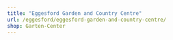 ```yaml
---
title: "Eggesford Garden and Country Centre"
url: /eggesford/eggesford-garden-and-country-centre/
shop: Garten-Center
---
```

